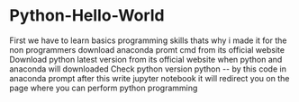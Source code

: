 # Python-Hello-World
First we have to learn basics programming skills thats why i made it for the non programmers
download anaconda promt cmd from its official website
Download python latest version from its official website 
when python and anaconda will downloaded 
Check python version python -- by this code in anaconda prompt 
after this write jupyter notebook 
it will redirect you on the page where you can perform python programming

